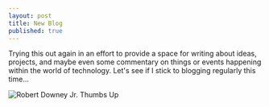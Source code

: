 ```yaml
---
layout: post
title: New Blog
published: true
---
```


Trying this out again in an effort to provide a space for writing about ideas, projects, and maybe even some commentary on things or events happening within the world of technology. Let's see if I stick to blogging regularly this time...

![Robert Downey Jr. Thumbs Up]({{site.baseurl}}/https://media2.giphy.com/media/tCV2LrPPYfqCY/giphy.gif?cid=348844935cd9bdd062662f4d45dfa115&rid=giphy.gif)

